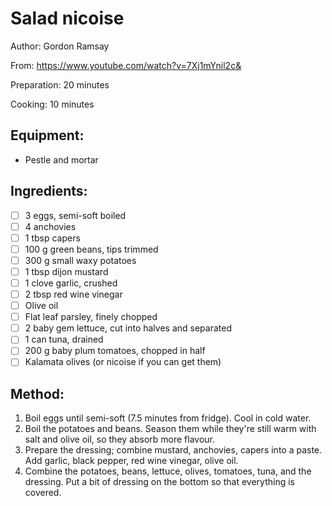 # Salad nicoise

Author: Gordon Ramsay

From: https://www.youtube.com/watch?v=7Xj1mYnil2c&

Preparation: 20 minutes

Cooking: 10 minutes

## Equipment: 
- Pestle and mortar

## Ingredients:
- [ ] 3 eggs, semi-soft boiled
- [ ] 4 anchovies
- [ ] 1 tbsp capers
- [ ] 100 g green beans, tips trimmed
- [ ] 300 g small waxy potatoes
- [ ] 1 tbsp dijon mustard
- [ ] 1 clove garlic, crushed
- [ ] 2 tbsp red wine vinegar
- [ ] Olive oil
- [ ] Flat leaf parsley, finely chopped
- [ ] 2 baby gem lettuce, cut into halves and separated
- [ ] 1 can tuna, drained
- [ ] 200 g baby plum tomatoes, chopped in half
- [ ] Kalamata olives (or nicoise if you can get them)

## Method:
1. Boil eggs until semi-soft (7.5 minutes from fridge). Cool in cold water.
2. Boil the potatoes and beans. Season them while they're still warm with salt and olive oil, so they absorb more flavour.
3. Prepare the dressing; combine mustard, anchovies, capers into a paste. Add garlic, black pepper, red wine vinegar, olive oil.
4. Combine the potatoes, beans, lettuce, olives, tomatoes, tuna, and the dressing. Put a bit of dressing on the bottom so that everything is covered.